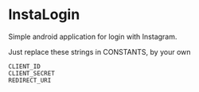# InstaLogin

Simple android application for login with Instagram.

Just replace these strings in CONSTANTS, by your own
```
CLIENT_ID
CLIENT_SECRET
REDIRECT_URI
```